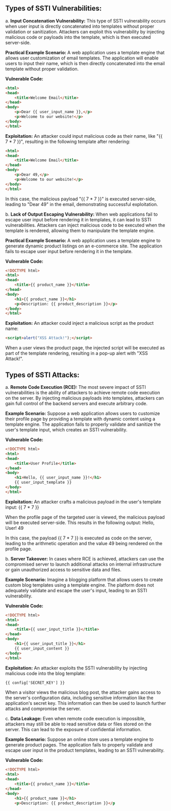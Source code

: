 ## Types of SSTI Vulnerabilities:

a. **Input Concatenation Vulnerability:**
This type of SSTI vulnerability occurs when user input is directly concatenated into templates without proper validation or sanitization. Attackers can exploit this vulnerability by injecting malicious code or payloads into the template, which is then executed server-side.

**Practical Example Scenario:**
A web application uses a template engine that allows user customization of email templates. The application will enable users to input their name, which is then directly concatenated into the email template without proper validation.

**Vulnerable Code:**

```html
<html>
<head>
    <title>Welcome Email</title>
</head>
<body>
    <p>Dear {{ user_input_name }},</p>
    <p>Welcome to our website!</p>
</body>
</html>
```

**Exploitation:**
An attacker could input malicious code as their name, like "{{ 7 * 7 }}", resulting in the following template after rendering:

```html
<html>
<head>
    <title>Welcome Email</title>
</head>
<body>
    <p>Dear 49,</p>
    <p>Welcome to our website!</p>
</body>
</html>
```

In this case, the malicious payload "{{ 7 * 7 }}" is executed server-side, leading to "Dear 49" in the email, demonstrating successful exploitation.

b. **Lack of Output Escaping Vulnerability:**
When web applications fail to escape user input before rendering it in templates, it can lead to SSTI vulnerabilities. Attackers can inject malicious code to be executed when the template is rendered, allowing them to manipulate the template engine.

**Practical Example Scenario:**
A web application uses a template engine to generate dynamic product listings on an e-commerce site. The application fails to escape user input before rendering it in the template.

**Vulnerable Code:**

```html
<!DOCTYPE html>
<html>
<head>
    <title>{{ product_name }}</title>
</head>
<body>
    <h1>{{ product_name }}</h1>
    <p>Description: {{ product_description }}</p>
</body>
</html>
```

**Exploitation:**
An attacker could inject a malicious script as the product name:

```html
<script>alert("XSS Attack!");</script>
```

When a user views the product page, the injected script will be executed as part of the template rendering, resulting in a pop-up alert with "XSS Attack!".

## Types of SSTI Attacks:

a. **Remote Code Execution (RCE):**
The most severe impact of SSTI vulnerabilities is the ability of attackers to achieve remote code execution on the server. By injecting malicious payloads into templates, attackers can gain full control of the backend servers and execute arbitrary code.

**Example Scenario:**
Suppose a web application allows users to customize their profile page by providing a template with dynamic content using a template engine. The application fails to properly validate and sanitize the user's template input, which creates an SSTI vulnerability.

**Vulnerable Code:**

```html
<!DOCTYPE html>
<html>
<head>
    <title>User Profile</title>
</head>
<body>
    <h1>Hello, {{ user_input_name }}!</h1>
    {{ user_input_template }}
</body>
</html>
```

**Exploitation:**
An attacker crafts a malicious payload in the user's template input:
{{ 7 * 7 }}

When the profile page of the targeted user is viewed, the malicious payload will be executed server-side. This results in the following output:
Hello, User!
49

In this case, the payload {{ 7 * 7 }} is executed as code on the server, leading to the arithmetic operation and the value 49 being rendered on the profile page.

b. **Server Takeover:**
In cases where RCE is achieved, attackers can use the compromised server to launch additional attacks on internal infrastructure or gain unauthorized access to sensitive data and files.

**Example Scenario:**
Imagine a blogging platform that allows users to create custom blog templates using a template engine. The platform does not adequately validate and escape the user's input, leading to an SSTI vulnerability.

**Vulnerable Code:**

```html
<!DOCTYPE html>
<html>
<head>
    <title>{{ user_input_title }}</title>
</head>
<body>
    <h1>{{ user_input_title }}</h1>
    {{ user_input_content }}
</body>
</html>
```

**Exploitation:**
An attacker exploits the SSTI vulnerability by injecting malicious code into the blog template:

```html
{{ config['SECRET_KEY'] }}
```

When a visitor views the malicious blog post, the attacker gains access to the server's configuration data, including sensitive information like the application's secret key. This information can then be used to launch further attacks and compromise the server.

c. **Data Leakage:**
Even when remote code execution is impossible, attackers may still be able to read sensitive data or files stored on the server. This can lead to the exposure of confidential information.

**Example Scenario:**
Suppose an online store uses a template engine to generate product pages. The application fails to properly validate and escape user input in the product templates, leading to an SSTI vulnerability.

**Vulnerable Code:**

```html
<!DOCTYPE html>
<html>
<head>
    <title>{{ product_name }}</title>
</head>
<body>
    <h1>{{ product_name }}</h1>
    <p>Description: {{ product_description }}</p
